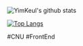 

<!--
**YimKeul/YimKeul** is a ✨ _special_ ✨ repository because its `README.md` (this file) appears on your GitHub profile.

Here are some ideas to get you started:

- 🔭 I’m currently working on ...
- 🌱 I’m currently learning ...
- 👯 I’m looking to collaborate on ...
- 🤔 I’m looking for help with ...
- 💬 Ask me about ...
- 📫 How to reach me: ...
- 😄 Pronouns: ...
- ⚡ Fun fact: ...
-->
![YimKeul's github stats](https://github-readme-stats.vercel.app/api?username=YimKeul)

[![Top Langs](https://github-readme-stats.vercel.app/api/top-langs/?YimKeul=anuraghazra)](https://github.com/anuraghazra/github-readme-stats)



#CNU #FrontEnd
